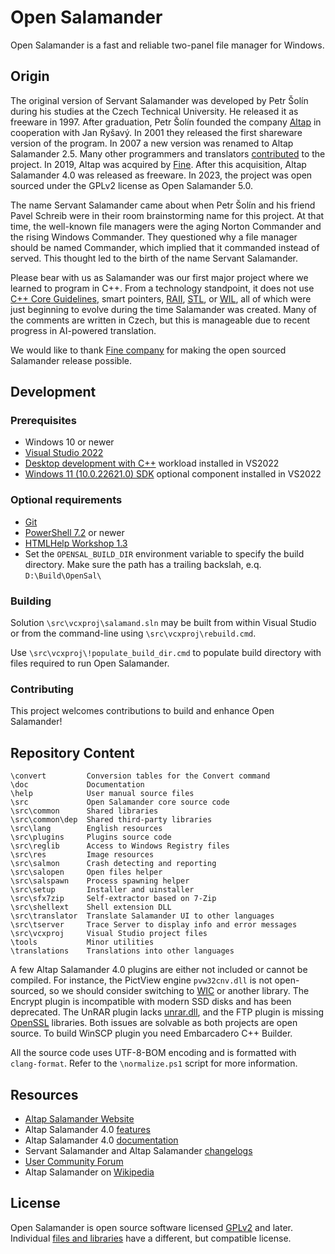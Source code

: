 # Open Salamander

Open Salamander is a fast and reliable two-panel file manager for Windows.

## Origin

The original version of Servant Salamander was developed by Petr Šolín during his studies at the Czech Technical University. He released it as freeware in 1997. After graduation, Petr Šolín founded the company [Altap](https://www.altap.cz/) in cooperation with Jan Ryšavý. In 2001 they released the first shareware version of the program. In 2007 a new version was renamed to Altap Salamander 2.5. Many other programmers and translators [contributed](AUTHORS) to the project. In 2019, Altap was acquired by [Fine](https://www.finesoftware.eu/). After this acquisition, Altap Salamander 4.0 was released as freeware. In 2023, the project was open sourced under the GPLv2 license as Open Salamander 5.0.

The name Servant Salamander came about when Petr Šolín and his friend Pavel Schreib were in their room brainstorming name for this project. At that time, the well-known file managers were the aging Norton Commander and the rising Windows Commander. They questioned why a file manager should be named Commander, which implied that it commanded instead of served. This thought led to the birth of the name Servant Salamander.

Please bear with us as Salamander was our first major project where we learned to program in C++. From a technology standpoint, it does not use [C++ Core Guidelines](https://isocpp.github.io/CppCoreGuidelines/CppCoreGuidelines), smart pointers, [RAII](https://en.cppreference.com/w/cpp/language/raii), [STL](https://github.com/microsoft/STL), or [WIL](https://github.com/microsoft/wil), all of which were just beginning to evolve during the time Salamander was created. Many of the comments are written in Czech, but this is manageable due to recent progress in AI-powered translation.

We would like to thank [Fine company](https://www.finesoftware.eu/) for making the open sourced Salamander release possible.

## Development

### Prerequisites
- Windows 10 or newer
- [Visual Studio 2022](https://visualstudio.microsoft.com/downloads/)
- [Desktop development with C++](https://learn.microsoft.com/en-us/cpp/build/vscpp-step-0-installation?view=msvc-170) workload installed in VS2022
- [Windows 11 (10.0.22621.0) SDK](https://developer.microsoft.com/en-us/windows/downloads/windows-sdk/) optional component installed in VS2022

### Optional requirements
- [Git](https://git-scm.com/downloads)
- [PowerShell 7.2](https://learn.microsoft.com/en-us/powershell/scripting/install/installing-powershell-on-windows) or newer
- [HTMLHelp Workshop 1.3](https://learn.microsoft.com/en-us/answers/questions/265752/htmlhelp-workshop-download-for-chm-compiler-instal)
- Set the ```OPENSAL_BUILD_DIR``` environment variable to specify the build directory. Make sure the path has a trailing backslah, e.q. ```D:\Build\OpenSal\```

### Building

Solution ```\src\vcxproj\salamand.sln``` may be built from within Visual Studio or from the command-line using ```\src\vcxproj\rebuild.cmd```.

Use ```\src\vcxproj\!populate_build_dir.cmd``` to populate build directory with files required to run Open Salamander.

### Contributing

This project welcomes contributions to build and enhance Open Salamander!

## Repository Content

```
\convert         Conversion tables for the Convert command
\doc             Documentation
\help            User manual source files
\src             Open Salamander core source code
\src\common      Shared libraries
\src\common\dep  Shared third-party libraries
\src\lang        English resources
\src\plugins     Plugins source code
\src\reglib      Access to Windows Registry files
\src\res         Image resources
\src\salmon      Crash detecting and reporting
\src\salopen     Open files helper
\src\salspawn    Process spawning helper
\src\setup       Installer and uinstaller
\src\sfx7zip     Self-extractor based on 7-Zip
\src\shellext    Shell extension DLL
\src\translator  Translate Salamander UI to other languages
\src\tserver     Trace Server to display info and error messages
\src\vcxproj     Visual Studio project files
\tools           Minor utilities
\translations    Translations into other languages
```

A few Altap Salamander 4.0 plugins are either not included or cannot be compiled. For instance, the PictView engine ```pvw32cnv.dll``` is not open-sourced, so we should consider switching to [WIC](https://learn.microsoft.com/en-us/windows/win32/wic/-wic-about-windows-imaging-codec) or another library. The Encrypt plugin is incompatible with modern SSD disks and has been deprecated. The UnRAR plugin lacks [unrar.dll](https://www.rarlab.com/rar_add.htm), and the FTP plugin is missing [OpenSSL](https://www.openssl.org/) libraries. Both issues are solvable as both projects are open source. To build WinSCP plugin you need Embarcadero C++ Builder.

All the source code uses UTF-8-BOM encoding and is formatted with ```clang-format```. Refer to the ```\normalize.ps1``` script for more information.

## Resources

- [Altap Salamander Website](https://www.altap.cz/)
- Altap Salamander 4.0 [features](https://www.altap.cz/salamander/features/)
- Altap Salamander 4.0 [documentation](https://www.altap.cz/salamander/help/)
- Servant Salamander and Altap Salamander [changelogs](https://www.altap.cz/salamander/changelogs/)
- [User Community Forum](https://forum.altap.cz/)
- Altap Salamander on [Wikipedia](https://en.wikipedia.org/wiki/Altap_Salamander)

## License

Open Salamander is open source software licensed [GPLv2](doc/license_gpl.txt) and later.
Individual [files and libraries](doc/third_party.txt) have a different, but compatible license.
